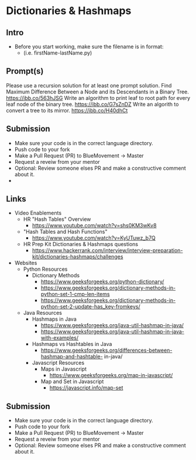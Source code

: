 # Dictionaries & Hashmaps

## Intro

- Before you start working, make sure the filename is in format:
  - (i.e. firstName-lastName.py)

## Prompt(s)
Please use a recursion solution for at least one prompt solution.
Find Maximum Difference Between a Node and its Descendants in a Binary Tree.
https://ibb.co/563hJSG
Write an algorithm to print leaf to root path for every leaf node of the binary tree.
https://ibb.co/G7sZnDZ
Write an algorith to convert a tree to its mirror.
https://ibb.co/H40dhCt

## Submission
- Make sure your code is in the correct language directory.
- Push code to your fork
- Make a Pull Request (PR) to BlueMovement -> Master
- Request a reveiw from your mentor
- Optional: Review someone elses PR and make a constructive comment about it.
-

## Links

- Video Enablements
  - HR "Hash Tables" Overview
    - https://www.youtube.com/watch?v=shs0KM3wKv8
  - "Hash Tables and Hash Functions"
    - https://www.youtube.com/watch?v=KyUTuwz_b7Q
  - HR Prep Kit Dictionaries & Hashmaps questions
    - https://www.hackerrank.com/interview/interview-preparation-kit/dictionaries-hashmaps/challenges
- Websites
  - Python Resources
    - Dictionary Methods
      - https://www.geeksforgeeks.org/python-dictionary/
      - https://www.geeksforgeeks.org/dictionary-methods-in-python-set-1-cmp-len-items
      - https://www.geeksforgeeks.org/dictionary-methods-in-python-set-2-update-has_key-fromkeys/
  - Java Resources
    - Hashmaps in Java
      - https://www.geeksforgeeks.org/java-util-hashmap-in-java/
      - https://www.geeksforgeeks.org/java-util-hashmap-in-java-with-examples/
    - Hashmaps vs Hashtables in Java
      - https://www.geeksforgeeks.org/differences-between-hashmap-and-hashtable- in-java/
    - Javascript Resources
      - Maps in Javascript
        - https://www.geeksforgeeks.org/map-in-javascript/
      - Map and Set in Javascript
        - https://javascript.info/map-set

## Submission

- Make sure your code is in the correct language directory.
- Push code to your fork
- Make a Pull Request (PR) to BlueMovement -> Master
- Request a reveiw from your mentor
- Optional: Review someone elses PR and make a constructive comment about it.
